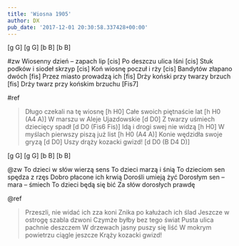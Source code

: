 ```yaml
---
title: 'Wiosna 1905'
author: DX
pub_date: '2017-12-01 20:30:58.337428+00:00'
---
```


[g G]
[g G]
[b B]
[b B]

#zw
Wiosenny dzień – zapach lip [cis]
Po deszczu ulica lśni [cis]
Stuk podków i siodeł skrzyp [cis]
Koń wiosnę poczuł i rży [cis]
Bandytów złapano dwóch [fis]
Przez miasto prowadzą ich [fis]
Drży koński przy twarzy brzuch [fis]
Drży twarz przy końskim brzuchu [Fis7]

#ref
>Długo czekali na tę wiosnę [h H0]
>Całe swoich piętnaście lat [h H0 (A4 A)]
>W marszu w Aleje Ujazdowskie [d D0]
>Z twarzy uśmiech dziecięcy spadł [d D0 (Fis6 Fis)]
>Idą i drogi swej nie widzą [h H0]
>W myślach pierwszy piszą już list [h H0 (A4 A)]
>Konie wędzidła swoje gryzą [d D0]
>Uszy drąży kozacki gwizd! [d D0 (B D4 D)]

[g G]
[g G]
[b B]
[b B]

@zw
To dzieci w słów wierzą sens
To dzieci marzą i śnią
To dzieciom sen spędza z rzęs
Dobro płacone ich krwią
Dorośli umieją żyć
Dorosłym sen – mara – śmiech
To dzieci będą się bić
Za słów dorosłych prawdę

@ref
>Przeszli, nie widać ich zza koni
>Znika po kałużach ich ślad
>Jeszcze w ostrogę szabla dzwoni
>Czymże byłby bez tego świat
>Pusta ulica pachnie deszczem
>W drzewach jasny puszy się liść
>W mokrym powietrzu ciągle jeszcze
>Krąży kozacki gwizd!